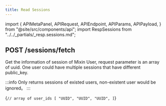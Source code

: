 ```yaml
---
title: Read Sessions
---
```


import {
APIMetaPanel,
APIRequest,
APIEndpoint,
APIParams,
APIPayload,
} from "@site/src/components/api";
import RespSessions from "../../_partials/_resp.sessions.md";

## POST /sessions/fetch

Get the information of session of Mixin User, request parameter is an array of uuid. 
One user could have multiple sessions that have different public_key.

:::info
Only returns sessions of existed users, non-existent user would be ignored。
:::

<APIEndpoint url="/sessions/fetch" />

<APIPayload>{`
// array of user_ids
[
"UUID",
"UUID",
"UUID",
]
`}</APIPayload>

<APIRequest
title="Read sessions"
method="POST"
url="/sessions/fetch --data '[&quot;06aed1e3-bd77-4a59-991a-5bb5ae6fbb09&quot;]'"
/>

<RespSessions />

